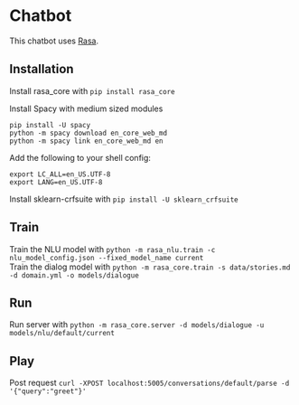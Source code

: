 # Chatbot
This chatbot uses [Rasa](http://rasa.com/).

## Installation
Install rasa_core with `pip install rasa_core` <br/>

Install Spacy with medium sized modules
```
pip install -U spacy
python -m spacy download en_core_web_md
python -m spacy link en_core_web_md en
```

Add the following to your shell config:
```
export LC_ALL=en_US.UTF-8
export LANG=en_US.UTF-8
```
Install sklearn-crfsuite with `pip install -U sklearn_crfsuite` <br/>

## Train
Train the NLU model with `python -m rasa_nlu.train -c nlu_model_config.json --fixed_model_name current` <br/>
Train the dialog model with `python -m rasa_core.train -s data/stories.md -d domain.yml -o models/dialogue` <br/>

## Run
Run server with `python -m rasa_core.server -d models/dialogue -u models/nlu/default/current` <br/>

## Play
Post request `curl -XPOST localhost:5005/conversations/default/parse -d '{"query":"greet"}'` <br/>

